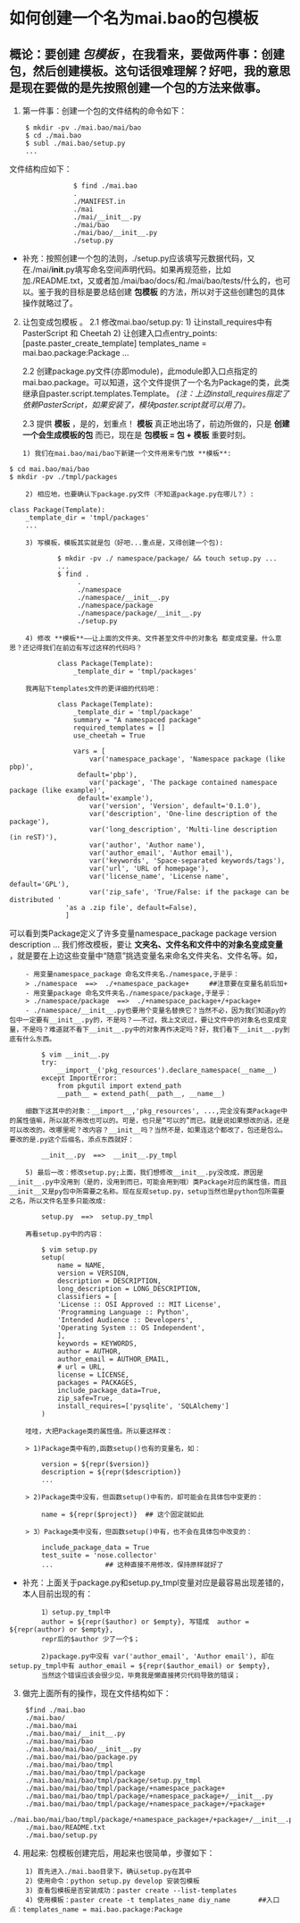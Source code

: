 # 如何创建一个名为mai.bao的包模板

## 概论：要创建 *包模板* ，在我看来，要做两件事：创建包，然后创建模板。这句话很难理解？好吧，我的意思是现在要做的是先按照创建一个包的方法来做事。

1.  第一件事：创建一个包的文件结构的命令如下：

```    
    $ mkdir -pv ./mai.bao/mai/bao
    $ cd ./mai.bao
    $ subl ./mai.bao/setup.py
    ...
```
文件结构应如下：
```
                $ find ./mai.bao
                .
                ./MANIFEST.in
                ./mai
                ./mai/__init__.py
                ./mai/bao
                ./mai/bao/__init__.py
                ./setup.py
```
- 补充：按照创建一个包的法则，./setup.py应该填写元数据代码，又在./mai/__init__.py填写命名空间声明代码。如果再规范些，比如加./README.txt，又或者加./mai/bao/docs/和./mai/bao/tests/什么的，也可以。鉴于我的目标是要总结创建 **包模板** 的方法，所以对于这些创建包的具体操作就略过了。
2.  让包变成包模板 。
    2.1 修改mai.bao/setup.py:
        1) 让install_requires中有 PasterScript 和 Cheetah
        2) 让创建入口点entry_points:
            [paste.paster_create_template]
            templates_name = mai.bao.package:Package
            ...

    2.2 创建package.py文件(亦即module)，此module即入口点指定的mai.bao.package。可以知道，这个文件提供了一个名为Package的类，此类继承自paster.script.templates.Template。
    *(注：上边install_requires指定了依赖PasterScript，如果安装了，模块paster.script就可以用了)。*

    2.3 提供 **模板** ，是的，划重点！ **模板** 真正地出场了，前边所做的，只是 **创建一个会生成模板的包** 而已，现在是 **包模板 = 包 + 模板** 重要时刻。

        1) 我们在mai.bao/mai/bao下新建一个文件用来专门放 **模板**:
```
$ cd mai.bao/mai/bao
$ mkdir -pv ./tmpl/packages
```
        2) 相应地，也要确认下package.py文件（不知道package.py在哪儿？）:
```
class Package(Template):
    _template_dir = 'tmpl/packages'
    ...
```
        3) 写模板，模板其实就是包（好吧...重点是，又得创建一个包):
```
            $ mkdir -pv ./ namespace/package/ && touch setup.py ...
            ...
            $ find .
                 .
                 ./namespace
                 ./namespace/__init__.py
                 ./namespace/package
                 ./namespace/package/__init__.py
                 ./setup.py
```
        4) 修改 **模板**——让上面的文件夹、文件甚至文件中的对象名 都变成变量。什么意思？还记得我们在前边有写过这样的代码吗？
```
            class Package(Template):
                _template_dir = 'tmpl/packages'
```        
        我再贴下templates文件的更详细的代码吧：
```
            class Package(Template):
                _template_dir = 'tmpl/package'
                summary = "A namespaced package"
                required_templates = []
                use_cheetah = True

                vars = [
                    var('namespace_package', 'Namespace package (like pbp)', 
                 default='pbp'), 
                    var('package', 'The package contained namespace package (like example)',
                 default='example'),
                    var('version', 'Version', default='0.1.0'),
                    var('description', 'One-line description of the package'),
                    var('long_description', 'Multi-line description (in reST)'),
                    var('author', 'Author name'),
                    var('author_email', 'Author email'),
                    var('keywords', 'Space-separated keywords/tags'),
                    var('url', 'URL of homepage'),
                    var('license_name', 'License name', default='GPL'),
                    var('zip_safe', 'True/False: if the package can be distributed '
              'as a .zip file', default=False),
              ] 
```
可以看到类Package定义了许多变量namespace_package package version description ... 我们修改模板，要让 **文夹名、文件名和文件中的对象名变成变量** ，就是要在上边这些变量中“随意”挑选变量名来命名文件夹名、文件名等。如，

        - 用变量namespace_package 命名文件夹名./namespace,于是乎：
        > ./namespace  ==>  ./+namespace_package+     ##注意要在变量名前后加+
        - 用变量package 命名文件夹名./namespace/package,于是乎：
        > ./namespace/package  ==>  ./+namespace_package+/+package+
        - ./namespace/__init__.py也要用个变量名替换它？当然不必，因为我们知道py的包中一定要有__init__.py的，不是吗？——不过，我上文说过，要让文件中的对象名也变成变量，不是吗？难道就不看下__init__.py中的对象再作决定吗？好，我们看下__init__.py到底有什么东西。
```
        $ vim __init__.py
        try:
            __import__('pkg_resources').declare_namespace(__name__)
        except ImportError:
            from pkgutil import extend_path
            __path__ = extend_path(__path__, __name__)
```        
        细数下这其中的对象：__import__,'pkg_resources', ...,完全没有类Package中的属性值嘛，所以就不用改也可以的。可是，也只是“可以的”而已。就是说如果想改的话，还是可以改改的。改哪里呢？改内容？__init__吗？当然不是，如果连这个都改了，包还是包么。要改的是.py这个后缀名，添点东西就好：
```       
        __init__.py  ==>  __init__.py_tmpl
```
        5) 最后一改：修改setup.py;上面，我们想修改__init__.py没改成，原因是__init__.py中没用到（是的，没用到而已，可能会用到哦）类Package对应的属性值，而且__init__又是py包中所需要之名称。现在反观setup.py，setup当然也是python包所需要之名，所以文件名至多只能改成:
```        
        setup.py  ==>  setup.py_tmpl
```
        再看setup.py中的内容：
```
        $ vim setup.py
        setup(
            name = NAME,
            version = VERSION,
            description = DESCRIPTION,
            long_description = LONG_DESCRIPTION,
            classifiers = [
            'License :: OSI Approved :: MIT License',
            'Programming Language :: Python',
            'Intended Audience :: Developers',
            'Operating System :: OS Independent',
            ],
            keywords = KEYWORDS,
            author = AUTHOR,
            author_email = AUTHOR_EMAIL,
            # url = URL,
            license = LICENSE,
            packages = PACKAGES,
            include_package_data=True,
            zip_safe=True,
            install_requires=['pysqlite', 'SQLAlchemy']
        )
```
        哇哇，大把Package类的属性值。所以要这样改：

        > 1)Package类中有的,函数setup()也有的变量名，如：
```
        version = ${repr($version)}
        description = ${repr($description)}
        ...
```        
        > 2)Package类中没有，但函数setup()中有的，却可能会在具体包中变更的：
```
        name = ${repr($project)}  ## 这个固定就如此
```        
        > 3）Package类中没有，但函数setup()中有，也不会在具体包中改变的：
```
        include_package_data = True
        test_suite = 'nose.collector'
        ...             ## 这种直接不用修改，保持原样就好了
```
- 补充：上面关于package.py和setup.py_tmpl变量对应是最容易出现差错的，本人目前出现的有：
```
        1）setup.py_tmpl中
        author = ${repr($author) or $empty}, 写错成  author = ${repr(author) or $empty},
        repr后的$author 少了一个$；
        
        2)package.py中没有 var('author_email', 'Author email'), 却在setup.py_tmpl中有 author_email = ${repr($author_email) or $empty},
        当然这个错误应该会很少见，毕竟我是懒直接拷贝代码导致的错误；
```
3. 做完上面所有的操作，现在文件结构如下：
```
    $find ./mai.bao
    ./mai.bao/
    ./mai.bao/mai
    ./mai.bao/mai/__init__.py
    ./mai.bao/mai/bao
    ./mai.bao/mai/bao/__init__.py
    ./mai.bao/mai/bao/package.py
    ./mai.bao/mai/bao/tmpl
    ./mai.bao/mai/bao/tmpl/package
    ./mai.bao/mai/bao/tmpl/package/setup.py_tmpl
    ./mai.bao/mai/bao/tmpl/package/+namespace_package+
    ./mai.bao/mai/bao/tmpl/package/+namespace_package+/__init__.py
    ./mai.bao/mai/bao/tmpl/package/+namespace_package+/+package+
    ./mai.bao/mai/bao/tmpl/package/+namespace_package+/+package+/__init__.py
    ./mai.bao/README.txt
    ./mai.bao/setup.py
```
4. 用起来:
包模板创建完后，用起来也很简单，步骤如下：
```
    1) 首先进入./mai.bao目录下，确认setup.py在其中
    2) 使用命令：python setup.py develop 安装包模板
    3) 查看包模板是否安装成功：paster create --list-templates
    4) 使用模板：paster create -t templates_name diy_name       ##入口点：templates_name = mai.bao.package:Package
```
